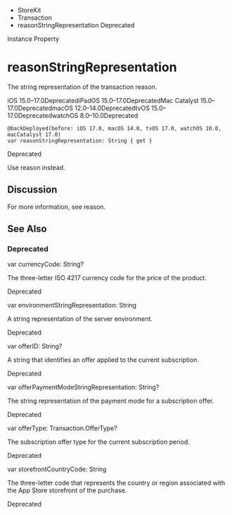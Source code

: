 

- StoreKit
- Transaction
-  reasonStringRepresentation Deprecated

Instance Property

# reasonStringRepresentation

The string representation of the transaction reason.

iOS 15.0–17.0DeprecatediPadOS 15.0–17.0DeprecatedMac Catalyst 15.0–17.0DeprecatedmacOS 12.0–14.0DeprecatedtvOS 15.0–17.0DeprecatedwatchOS 8.0–10.0Deprecated

``` source
@backDeployed(before: iOS 17.0, macOS 14.0, tvOS 17.0, watchOS 10.0, macCatalyst 17.0)
var reasonStringRepresentation: String { get }
```

Deprecated

Use reason instead.

## Discussion

For more information, see reason.

## See Also

### Deprecated

var currencyCode: String?

The three-letter ISO 4217 currency code for the price of the product.

Deprecated

var environmentStringRepresentation: String

A string representation of the server environment.

Deprecated

var offerID: String?

A string that identifies an offer applied to the current subscription.

Deprecated

var offerPaymentModeStringRepresentation: String?

The string representation of the payment mode for a subscription offer.

Deprecated

var offerType: Transaction.OfferType?

The subscription offer type for the current subscription period.

Deprecated

var storefrontCountryCode: String

The three-letter code that represents the country or region associated with the App Store storefront of the purchase.

Deprecated

